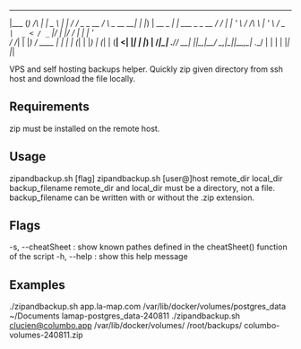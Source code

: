   _______                         _ ____             _
 |___  (_)        /\             | |  _ \           | |
    / / _ _ __   /  \   _ __   __| | |_) | __ _  ___| | ___   _ _ __
   / / | | '_ \ / /\ \ | '_ \ / _` |  _ < / _` |/ __| |/ / | | | '_ \
  / /__| | |_) / ____ \| | | | (_| | |_) | (_| | (__|   <| |_| | |_) |
 /_____|_| .__/_/    \_\_| |_|\__,_|____/ \__,_|\___|_|\_\__,_| .__/
         | |                                                   | |
         |_|                                                   |_|


VPS and self hosting backups helper.
Quickly zip given directory from ssh host and download the file locally.

## Requirements
zip must be installed on the remote host.

## Usage
zipandbackup.sh [flag]
zipandbackup.sh [user@]host remote_dir local_dir backup_filename
remote_dir and local_dir must be a directory, not a file. backup_filename can be written with or without the .zip extension.

## Flags
-s, --cheatSheet  : show known pathes defined in the cheatSheet() function of the script
-h, --help        : show this help message

## Examples
./zipandbackup.sh app.la-map.com /var/lib/docker/volumes/postgres_data ~/Documents lamap-postgres_data-240811
./zipandbackup.sh clucien@columbo.app /var/lib/docker/volumes/ /root/backups/ columbo-volumes-240811.zip
